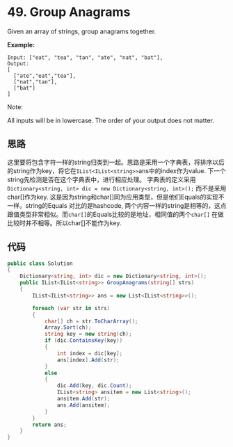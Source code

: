 # 49. Group Anagrams

Given an array of strings, group anagrams together.

 **Example:**

```text
Input: ["eat", "tea", "tan", "ate", "nat", "bat"],
Output:
[
  ["ate","eat","tea"],
  ["nat","tan"],
  ["bat"]
]
```

Note:

All inputs will be in lowercase.
The order of your output does not matter.

## 思路

这里要将包含字符一样的string归类到一起。思路是采用一个字典表，将排序以后的string作为key，将它在`IList<IList<string>>`ans中的index作为value. 下一个string先检测是否在这个字典表中，进行相应处理。
字典表的定义采用`Dictionary<string, int> dic = new Dictionary<string, int>();` 而不是采用char[]作为key. 这是因为string和char[]同为应用类型，但是他们Equals的实现不一样。string的Equals 对比的是hashcode, 两个内容一样的string是相等的，这点跟值类型非常相似。而`char[]`的Equals比较的是地址，相同值的两个`char[]` 在做比较时并不相等。所以char[]不能作为key.

## 代码

```csharp
public class Solution
{
    Dictionary<string, int> dic = new Dictionary<string, int>();
    public IList<IList<string>> GroupAnagrams(string[] strs)
    {
        IList<IList<string>> ans = new List<IList<string>>();

        foreach (var str in strs)
        {
            char[] ch = str.ToCharArray();
            Array.Sort(ch);
            string key = new string(ch);
            if (dic.ContainsKey(key))
            {
                int index = dic[key];
                ans[index].Add(str);
            }
            else
            {
                dic.Add(key, dic.Count);
                IList<string> ansitem = new List<string>();
                ansitem.Add(str);
                ans.Add(ansitem);
            }
        }
        return ans;
    }
}
```
